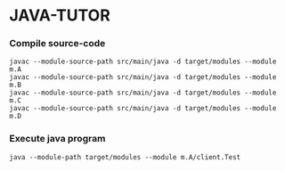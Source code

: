 # JAVA-TUTOR


### Compile source-code

```shell
javac --module-source-path src/main/java -d target/modules --module m.A
javac --module-source-path src/main/java -d target/modules --module m.B
javac --module-source-path src/main/java -d target/modules --module m.C
javac --module-source-path src/main/java -d target/modules --module m.D
```

### Execute java program
```shell
java --module-path target/modules --module m.A/client.Test
```